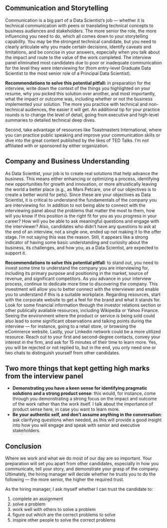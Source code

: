 ## Communication and Storytelling

Communication is a big part of a Data Scientist’s job — whether it is technical communication with peers or translating technical concepts to business audiences and stakeholders. The more senior the role, the more influencing you need to do, which all comes down to your storytelling capability. You may be the strongest technical candidate, but you need to clearly articulate why you made certain decisions, identify caveats and limitations, and be concise in your answers, especially when you talk about the impact and route to the value of the work completed. The interview panel eliminated most candidates due to poor or inadequate communication for the level they were interviewing for (from entry-level Graduate Data Scientist to the most senior role of a Principal Data Scientist).

**Recommendations to solve this potential pitfall:** in preparation for the interview, write down the context of the things you highlighted on your resume, why you picked this solution over another, and most importantly, what the impact or outcome was, including whether or not the business implemented your solution. The more you practice with technical and non-technical audiences, the easier it will get. An additional tip for your practice rounds is to change the level of detail, going from executive and high-level summaries to detailed technical deep dives.

Second, take advantage of resources like Toastmasters International, where you can practice public speaking and improve your communication skills or dive into the great content published by the likes of TED Talks. I’m not affiliated with or sponsored by either organization.

## Company and Business Understanding

As Data Scientist, your job is to create real solutions that help advance the business. This means either enhancing or optimizing a process, identifying new opportunities for growth and innovation, or more altruistically leaving the world a better place (e.g., as Mars Petcare, one of our objectives is to create a better world for pets). Since these are your objectives as Data Scientist, it is critical to understand the fundamentals of the company you are interviewing for. In addition to not being able to connect with the interviewing panel about the problems that matter the most to them, how will you know if this position is the right fit for you as you progress in your career? How will you be able to ask meaningful questions and engage with the interviewer? Also, candidates who didn’t have any questions to ask at the end of an interview, not a single one, ended up not making it to the offer stage. I’m not saying this was the reason. Still, it appears like a strong indicator of having some basic understanding and curiosity about the business, its challenges, and how you, as a Data Scientist, are expected to support it.

**Recommendations to solve this potential pitfall**: to stand out, you need to invest some time to understand the company you are interviewing for, including its primary purpose and positioning in the market, source of revenue, and significant competitors. As you advance in your interview process, continue to dedicate more time to discovering the company. This investment will allow you to better connect with the interviewer and enable you to understand if this is a suitable workplace. Regarding resources, start with the corporate website to get a feel for the brand and what it stands for. Look for some financial information through the investor relations section or other publically available resources, including Wikipedia or Yahoo Finance. Seeing the environment where the product or service is being sold could also lead to some significant observations and talking points during the interview — for instance, going to a retail store, or browsing the eCommerce website. Lastly, your Linkedin network could be a more utilized resource. Reach out to your first and second-degree contacts, convey your interest in the firm, and ask for 15 minutes of their time to learn more. Yes, you will be rejected or not replied to, but in the end, you only need one or two chats to distinguish yourself from other candidates.

## Two more things that kept getting high marks from the interview panel

* **Demonstrating you have a keen sense for identifying pragmatic solutions and a strong product sense**: this would, for instance, come through you demonstrating a strong focus on the impact and outcome of the work rather than the work itself. I talk about the importance of product sense here, in case you want to learn more.
* **Be your authentic self, and don’t assume anything in the conversation**: ask clarifying questions when needed, as this will provide a good insight into how you will engage and speak with senior and executive stakeholders.

## Conclusion

Where we work and what we do most of our day are so important. Your preparation will set you apart from other candidates, especially in how you communicate, tell your story, and demonstrate your grasp of the company. Ultimately, the hiring manager will decide whether he trusts you to do the following — the more senior, the higher the required trust.

As the hiring manager, I ask myself whether I can trust the candidate to:
1. complete an assignment
2. solve a problem
3. work well with others to solve a problem
4. figure out which are the correct problems to solve
5. inspire other people to solve the correct problems